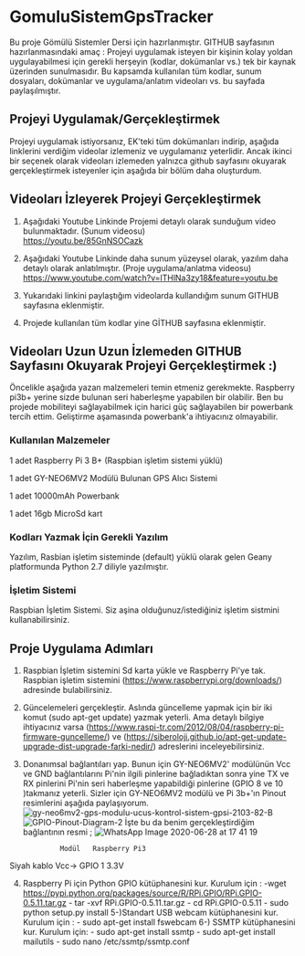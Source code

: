# GomuluSistemGpsTracker
Bu proje Gömülü Sistemler Dersi için hazırlanmıştır.
GITHUB sayfasının hazırlanmasındaki amaç   : Projeyi uygulamak isteyen bir kişinin kolay yoldan uygulayabilmesi için gerekli herşeyin (kodlar, dokümanlar vs.) tek bir kaynak üzerinden sunulmasıdır. Bu kapsamda kullanılan tüm kodlar, sunum dosyaları, dokümanlar ve uygulama/anlatım videoları vs. bu sayfada paylaşılmıştır.

## Projeyi Uygulamak/Gerçekleştirmek
Projeyi uygulamak istiyorsanız, EK'teki tüm dokümanları indirip, aşağıda linklerini verdiğim videolar izlemeniz ve uygulamanız yeterlidir. Ancak ikinci bir seçenek olarak videoları izlemeden yalnızca github sayfasını okuyarak gerçekleştirmek isteyenler için aşağıda bir bölüm daha oluşturdum.

## Videoları İzleyerek Projeyi Gerçekleştirmek

1. Aşağıdaki Youtube Linkinde Projemi detaylı olarak sunduğum video bulunmaktadır. (Sunum videosu)                                     
https://youtu.be/85GnNSOCazk

2. Aşağıdaki Youtube Linkinde daha sunum yüzeysel olarak, yazılım daha detaylı olarak anlatılmıştır. (Proje uygulama/anlatma videosu)
https://www.youtube.com/watch?v=lTHlNa3zy18&feature=youtu.be

3. Yukarıdaki linkini paylaştığım videolarda kullandığım sunum GITHUB sayfasına eklenmiştir.

4. Projede kullanılan tüm kodlar yine GİTHUB sayfasına eklenmiştir.



## Videoları Uzun Uzun İzlemeden  GITHUB Sayfasını Okuyarak Projeyi Gerçekleştirmek :)
Öncelikle aşağıda yazan malzemeleri temin etmeniz gerekmekte. Raspberry pi3b+ yerine sizde bulunan seri haberleşme yapabilen bir  olabilir. Ben bu projede mobiliteyi sağlayabilmek için harici güç sağlayabilen bir powerbank tercih ettim. Geliştirme aşamasında powerbank'a ihtiyacınız olmayabilir.

### Kullanılan Malzemeler

1 adet Raspberry Pi 3 B+ (Raspbian işletim sistemi yüklü)

1 adet GY-NEO6MV2 Modülü Bulunan GPS Alıcı Sistemi

1 adet 10000mAh Powerbank

1 adet 16gb MicroSd kart

### Kodları Yazmak İçin Gerekli Yazılım
Yazılım, Rasbian işletim sisteminde (default) yüklü olarak gelen Geany platformunda Python 2.7 diliyle yazılmıştır.

### İşletim Sistemi
Raspbian İşletim Sistemi. Siz aşina olduğunuz/istediğiniz işletim sistmini kullanabilirsiniz.

## Proje Uygulama Adımları
1. Raspbian İşletim sistemini Sd karta yükle ve Raspberry Pi'ye tak. Raspbian işletim sistemini (https://www.raspberrypi.org/downloads/) adresinde bulabilirsiniz. 

2. Güncelemeleri gerçekleştir. Aslında güncelleme yapmak için bir iki komut (sudo apt-get update) yazmak yeterli. Ama detaylı bilgiye ihtiyacınız varsa (https://www.raspi-tr.com/2012/08/04/raspberry-pi-firmware-guncelleme/) ve (https://siberoloji.github.io/apt-get-update-upgrade-dist-upgrade-farki-nedir/) adreslerini inceleyebilirsiniz.

3. Donanımsal bağlantıları yap. Bunun için GY-NEO6MV2' modülünün Vcc ve GND bağlantılarını Pi'nin ilgili pinlerine bağladıktan sonra yine TX ve RX pinlerini  Pi'nin seri haberleşme yapabildiği pinlerine (GPIO 8 ve 10 )takmanız yeterli.
Sizler için GY-NEO6MV2 modülü ve Pi 3b+'ın Pinout resimlerini aşağıda paylaşıyorum.
![gy-neo6mv2-gps-modulu-ucus-kontrol-sistem-gpsi-2103-82-B](https://user-images.githubusercontent.com/64988971/85951275-cd48e580-b96a-11ea-992e-9a7066cb3bd2.jpg)
![GPIO-Pinout-Diagram-2](https://user-images.githubusercontent.com/64988971/85951278-cf12a900-b96a-11ea-859f-c6f9ac24b8cf.png)
İşte bu da benim gerçekleştirdiğim bağlantının resmi ;
![WhatsApp Image 2020-06-28 at 17 41 19](https://user-images.githubusercontent.com/64988971/85951459-00d83f80-b96c-11ea-8444-eb3bd8583101.jpeg)

                Modül   Raspberry Pi3
Siyah kablo     Vcc-> GPIO 1 3.3V

4. Raspberry Pi için Python GPIO kütüphanesini kur.
    Kurulum için :
        -wget https://pypi.python.org/packages/source/R/RPi.GPIO/RPi.GPIO-0.5.11.tar.gz
        - tar -xvf RPi.GPIO-0.5.11.tar.gz
        - cd RPi.GPIO-0.5.11
        - sudo python setup.py install
5-)Standart USB webcam kütüphanesini kur.
    Kurulum için :
        - sudo apt-get install fswebcam
6-) SSMTP kütüphanesini kur.
    Kurulum için:
        - sudo apt-get install ssmtp
        - sudo apt-get install mailutils
        - sudo nano /etc/ssmtp/ssmtp.conf



